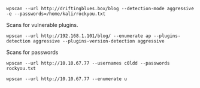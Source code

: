```
wpscan --url http://driftingblues.box/blog --detection-mode aggressive -e --passwords=/home/kali/rockyou.txt 
```

Scans for vulnerable plugins.
 ```
 wpscan --url http://192.168.1.101/blog/ --enumerate ap --plugins-detection aggressive --plugins-version-detection aggressive
 ```
 Scans for passwords
 ```
 wpscan --url http://10.10.67.77 --usernames c0ldd --passwords rockyou.txt
 ```

```
wpscan --url http://10.10.67.77 --enumerate u 
```

